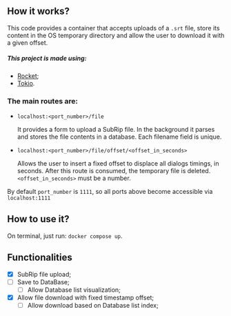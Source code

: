 ## How it works?

This code provides a container that accepts uploads of a `.srt` file, store its content in the OS temporary directory and allow the user to download it with a given offset.

##### This project is made using:

- [Rocket](https://rocket.rs/);
- [Tokio](https://tokio.rs/).

### The main routes are:

- `localhost:<port_number>/file`

  It provides a form to upload a SubRip file. In the background it parses and stores the file contents in a database. Each filename field is unique.

- `localhost:<port_number>/file/offset/<offset_in_seconds>`

  Allows the user to insert a fixed offset to displace all dialogs timings, in seconds. After this route is consumed, the temporary file is deleted. `<offset_in_seconds>` must be a number.


By default `port_number` is `1111`, so all ports above become accessible via `localhost:1111`

## How to use it?

On terminal, just run: `docker compose up`.

## Functionalities

- [x] SubRip file upload;
- [ ] Save to DataBase;
  - [ ] Allow Database list visualization;
- [x] Allow file download with fixed timestamp offset;
  - [ ] Allow download based on Database list index;
